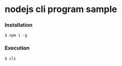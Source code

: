 # nodejs cli program sample

### Installation
```terminal
$ npm i -g
```

### Execution
```terminal
$ cli
```